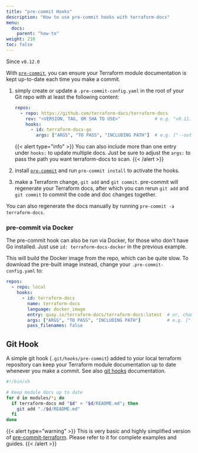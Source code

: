 ```yaml
---
title: "pre-commit Hooks"
description: "How to use pre-commit hooks with terraform-docs"
menu:
  docs:
    parent: "how-to"
weight: 210
toc: false
---
```


Since `v0.12.0`

With [`pre-commit`], you can ensure your Terraform module documentation is kept
up-to-date each time you make a commit.

1. simply create or update a `.pre-commit-config.yaml`
in the root of your Git repo with at least the following content:

   ```yaml
   repos:
     - repo: https://github.com/terraform-docs/terraform-docs
       rev: "<VERSION, TAG, OR SHA TO USE>"             # e.g. "v0.11.2"
       hooks:
         - id: terraform-docs-go
           args: ["ARGS", "TO PASS", "INCLUDING PATH"]  # e.g. ["--output-file", "README.md", "./mymodule/path"]
   ```

   {{< alert type="info" >}}
   You can also include more than one entry under `hooks:` to update multiple docs.
   Just be sure to adjust the `args:` to pass the path you want terraform-docs to scan.
   {{< /alert >}}

1. install [`pre-commit`] and run `pre-commit install` to activate the hooks.

1. make a Terraform change, `git add` and `git commit`.
pre-commit will regenerate your Terraform docs, after which you can
rerun `git add` and `git commit` to commit the code and doc changes together.

You can also regenerate the docs manually by running `pre-commit -a terraform-docs`.

### pre-commit via Docker

The pre-commit hook can also be run via Docker, for those who don't have Go installed.
Just use `id: terraform-docs-docker` in the previous example.

This will build the Docker image from the repo, which can be quite slow.
To download the pre-built image instead, change your `.pre-commit-config.yaml` to:

```yaml
repos:
  - repo: local
    hooks:
      - id: terraform-docs
        name: terraform-docs
        language: docker_image
        entry: quay.io/terraform-docs/terraform-docs:latest  # or, change latest to pin to a specific version
        args: ["ARGS", "TO PASS", "INCLUDING PATH"]          # e.g. ["--output-file", "README.md", "./mymodule/path"]
        pass_filenames: false
```

## Git Hook

A simple git hook (`.git/hooks/pre-commit`) added to your local terraform
repository can keep your Terraform module documentation up to date whenever you
make a commit. See also [git hooks] documentation.

```sh
#!/bin/sh

# Keep module docs up to date
for d in modules/*; do
  if terraform-docs md "$d" > "$d/README.md"; then
    git add "./$d/README.md"
  fi
done
```

{{< alert type="warning" >}}
This is very basic and highly simplified version of [pre-commit-terraform](https://github.com/antonbabenko/pre-commit-terraform).
Please refer to it for complete examples and guides.
{{< /alert >}}

[git hooks]: https://git-scm.com/book/en/v2/Customizing-Git-Git-Hooks
[`pre-commit`]: https://pre-commit.com/
